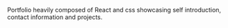 Portfolio heavily composed of React and css showcasing self introduction, contact information and projects.
